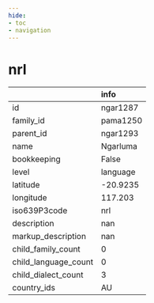 ```yaml
---
hide:
- toc
- navigation
---
```

# nrl
|                      | info     |
|:---------------------|:---------|
| id                   | ngar1287 |
| family_id            | pama1250 |
| parent_id            | ngar1293 |
| name                 | Ngarluma |
| bookkeeping          | False    |
| level                | language |
| latitude             | -20.9235 |
| longitude            | 117.203  |
| iso639P3code         | nrl      |
| description          | nan      |
| markup_description   | nan      |
| child_family_count   | 0        |
| child_language_count | 0        |
| child_dialect_count  | 3        |
| country_ids          | AU       |